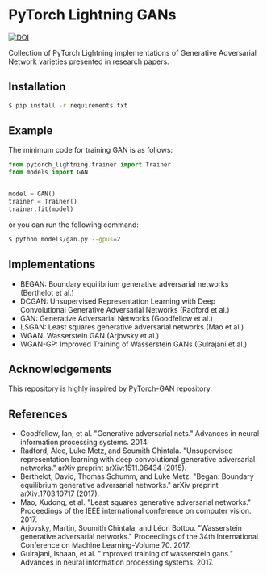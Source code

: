 # PyTorch Lightning GANs

[![DOI](https://zenodo.org/badge/202523756.svg)](https://zenodo.org/badge/latestdoi/202523756)

Collection of PyTorch Lightning implementations of Generative Adversarial Network varieties presented in research papers.

## Installation

```bash
$ pip install -r requirements.txt
```

## Example
The minimum code for training GAN is as follows:

```python
from pytorch_lightning.trainer import Trainer
from models import GAN


model = GAN()
trainer = Trainer()
trainer.fit(model)
```

or you can run the following command:

```bash
$ python models/gan.py --gpus=2
```

## Implementations
* BEGAN: Boundary equilibrium generative adversarial networks (Berthelot et al.)
* DCGAN: Unsupervised Representation Learning with Deep Convolutional Generative Adversarial Networks (Radford et al.)
* GAN: Generative Adversarial Networks (Goodfellow et al.)
* LSGAN: Least squares generative adversarial networks (Mao et al.)
* WGAN: Wasserstein GAN (Arjovsky et al.)
* WGAN-GP: Improved Training of Wasserstein GANs (Gulrajani et al.)

## Acknowledgements
This repository is highly inspired by [PyTorch-GAN](https://github.com/eriklindernoren/PyTorch-GAN) repository.

## References
* Goodfellow, Ian, et al. "Generative adversarial nets." Advances in neural information processing systems. 2014.
* Radford, Alec, Luke Metz, and Soumith Chintala. "Unsupervised representation learning with deep convolutional generative adversarial networks." arXiv preprint arXiv:1511.06434 (2015).
* Berthelot, David, Thomas Schumm, and Luke Metz. "Began: Boundary equilibrium generative adversarial networks." arXiv preprint arXiv:1703.10717 (2017).
* Mao, Xudong, et al. "Least squares generative adversarial networks." Proceedings of the IEEE international conference on computer vision. 2017.
* Arjovsky, Martin, Soumith Chintala, and Léon Bottou. "Wasserstein generative adversarial networks." Proceedings of the 34th International Conference on Machine Learning-Volume 70. 2017.
* Gulrajani, Ishaan, et al. "Improved training of wasserstein gans." Advances in neural information processing systems. 2017.
